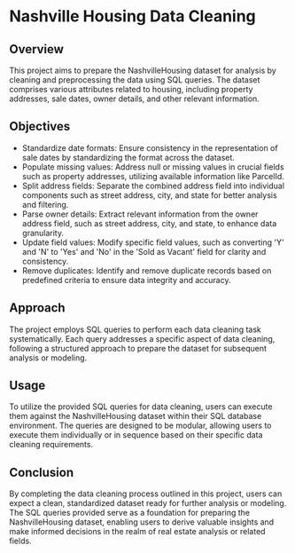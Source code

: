 # Nashville Housing Data Cleaning

## Overview
This project aims to prepare the NashvilleHousing dataset for analysis by cleaning and preprocessing the data using SQL queries. The dataset comprises various attributes related to housing, including property addresses, sale dates, owner details, and other relevant information.

## Objectives
- Standardize date formats: Ensure consistency in the representation of sale dates by standardizing the format across the dataset.
- Populate missing values: Address null or missing values in crucial fields such as property addresses, utilizing available information like ParcelId.
- Split address fields: Separate the combined address field into individual components such as street address, city, and state for better analysis and filtering.
- Parse owner details: Extract relevant information from the owner address field, such as street address, city, and state, to enhance data granularity.
- Update field values: Modify specific field values, such as converting 'Y' and 'N' to 'Yes' and 'No' in the 'Sold as Vacant' field for clarity and consistency.
- Remove duplicates: Identify and remove duplicate records based on predefined criteria to ensure data integrity and accuracy.

## Approach
The project employs SQL queries to perform each data cleaning task systematically. Each query addresses a specific aspect of data cleaning, following a structured approach to prepare the dataset for subsequent analysis or modeling.

## Usage
To utilize the provided SQL queries for data cleaning, users can execute them against the NashvilleHousing dataset within their SQL database environment. The queries are designed to be modular, allowing users to execute them individually or in sequence based on their specific data cleaning requirements.

## Conclusion
By completing the data cleaning process outlined in this project, users can expect a clean, standardized dataset ready for further analysis or modeling. The SQL queries provided serve as a foundation for preparing the NashvilleHousing dataset, enabling users to derive valuable insights and make informed decisions in the realm of real estate analysis or related fields.
